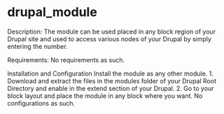 # drupal_module


Description:
  The module can be used placed in any block region of your Drupal site and used to access various nodes of your Drupal by       simply entering the number.
  
Requirements: 
   No requirements as such.
   
Installation and Configuration
   Install the module as any other module. 
    1. Download and extract the files in the modules folder of your Drupal Root Directory and enable in the extend section of          your Drupal.
    2. Go to your block layout and place the module in any block where you want. No configurations as such.
    
    
